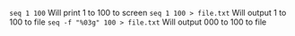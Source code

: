 `seq 1 100` Will print 1 to 100 to screen
`seq 1 100 > file.txt` Will output 1 to 100 to file
`seq -f "%03g" 100 > file.txt` Will output 000 to 100 to file